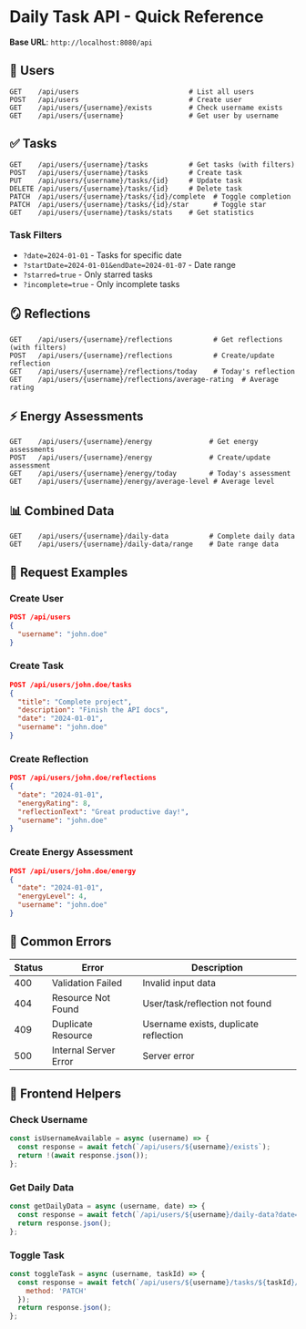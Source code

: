 # Daily Task API - Quick Reference

**Base URL**: `http://localhost:8080/api`

## 👤 Users
```http
GET    /api/users                           # List all users
POST   /api/users                           # Create user
GET    /api/users/{username}/exists         # Check username exists
GET    /api/users/{username}                # Get user by username
```

## ✅ Tasks
```http
GET    /api/users/{username}/tasks          # Get tasks (with filters)
POST   /api/users/{username}/tasks          # Create task
PUT    /api/users/{username}/tasks/{id}     # Update task
DELETE /api/users/{username}/tasks/{id}     # Delete task
PATCH  /api/users/{username}/tasks/{id}/complete  # Toggle completion
PATCH  /api/users/{username}/tasks/{id}/star      # Toggle star
GET    /api/users/{username}/tasks/stats    # Get statistics
```

### Task Filters
- `?date=2024-01-01` - Tasks for specific date
- `?startDate=2024-01-01&endDate=2024-01-07` - Date range
- `?starred=true` - Only starred tasks
- `?incomplete=true` - Only incomplete tasks

## 🪞 Reflections
```http
GET    /api/users/{username}/reflections          # Get reflections (with filters)
POST   /api/users/{username}/reflections          # Create/update reflection
GET    /api/users/{username}/reflections/today    # Today's reflection
GET    /api/users/{username}/reflections/average-rating  # Average rating
```

## ⚡ Energy Assessments
```http
GET    /api/users/{username}/energy              # Get energy assessments
POST   /api/users/{username}/energy              # Create/update assessment
GET    /api/users/{username}/energy/today        # Today's assessment
GET    /api/users/{username}/energy/average-level # Average level
```

## 📊 Combined Data
```http
GET    /api/users/{username}/daily-data          # Complete daily data
GET    /api/users/{username}/daily-data/range    # Date range data
```

## 📝 Request Examples

### Create User
```json
POST /api/users
{
  "username": "john.doe"
}
```

### Create Task
```json
POST /api/users/john.doe/tasks
{
  "title": "Complete project",
  "description": "Finish the API docs",
  "date": "2024-01-01",
  "username": "john.doe"
}
```

### Create Reflection
```json
POST /api/users/john.doe/reflections
{
  "date": "2024-01-01",
  "energyRating": 8,
  "reflectionText": "Great productive day!",
  "username": "john.doe"
}
```

### Create Energy Assessment
```json
POST /api/users/john.doe/energy
{
  "date": "2024-01-01",
  "energyLevel": 4,
  "username": "john.doe"
}
```

## 🚨 Common Errors

| Status | Error | Description |
|--------|-------|-------------|
| 400 | Validation Failed | Invalid input data |
| 404 | Resource Not Found | User/task/reflection not found |
| 409 | Duplicate Resource | Username exists, duplicate reflection |
| 500 | Internal Server Error | Server error |

## 📱 Frontend Helpers

### Check Username
```javascript
const isUsernameAvailable = async (username) => {
  const response = await fetch(`/api/users/${username}/exists`);
  return !(await response.json());
};
```

### Get Daily Data
```javascript
const getDailyData = async (username, date) => {
  const response = await fetch(`/api/users/${username}/daily-data?date=${date}`);
  return response.json();
};
```

### Toggle Task
```javascript
const toggleTask = async (username, taskId) => {
  const response = await fetch(`/api/users/${username}/tasks/${taskId}/complete`, {
    method: 'PATCH'
  });
  return response.json();
};
``` 